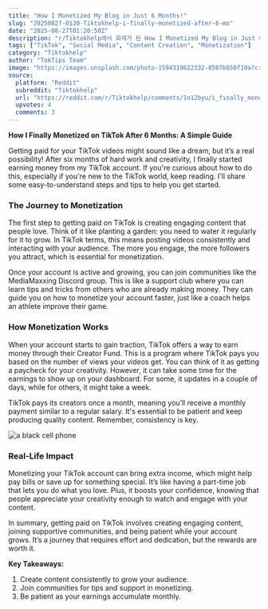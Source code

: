 ```yaml
---
title: "How I Monetized My Blog in Just 6 Months!"
slug: "20250827-0120-Tiktokhelp-i-finally-monetized-after-6-mo"
date: "2025-08-27T01:20:50Z"
description: "r/Tiktokhelp에서 화제가 된 How I Monetized My Blog in Just 6 Months!에 대한 깊이 있는 분석과 인사이트"
tags: ["TikTok", "Social Media", "Content Creation", "Monetization"]
category: "Tiktokhelp"
author: "TokTips Team"
image: "https://images.unsplash.com/photo-1594319622332-8507b850f10a?crop=entropy&cs=tinysrgb&fit=max&fm=jpg&ixid=M3w3OTU0NDF8MHwxfHNlYXJjaHwxNXx8dGlrdG9rfGVufDF8MHx8fDE3NTYyNTc2Mzh8MA&ixlib=rb-4.1.0&q=80&w=1080"
source:
  platform: "Reddit"
  subreddit: "Tiktokhelp"
  url: "https://reddit.com/r/Tiktokhelp/comments/1n12byu/i_finally_monetized_after_6_months/"
  upvotes: 4
  comments: 3
---
```


**How I Finally Monetized on TikTok After 6 Months: A Simple Guide**

Getting paid for your TikTok videos might sound like a dream, but it’s a real possibility! After six months of hard work and creativity, I finally started earning money from my TikTok account. If you're curious about how to do this, especially if you're new to the TikTok world, keep reading. I'll share some easy-to-understand steps and tips to help you get started.

### The Journey to Monetization

The first step to getting paid on TikTok is creating engaging content that people love. Think of it like planting a garden: you need to water it regularly for it to grow. In TikTok terms, this means posting videos consistently and interacting with your audience. The more you engage, the more followers you attract, which is essential for monetization.

Once your account is active and growing, you can join communities like the MediaMaxxing Discord group. This is like a support club where you can learn tips and tricks from others who are already making money. They can guide you on how to monetize your account faster, just like a coach helps an athlete improve their game.

### How Monetization Works

When your account starts to gain traction, TikTok offers a way to earn money through their Creator Fund. This is a program where TikTok pays you based on the number of views your videos get. You can think of it as getting a paycheck for your creativity. However, it can take some time for the earnings to show up on your dashboard. For some, it updates in a couple of days, while for others, it might take a week.

TikTok pays its creators once a month, meaning you’ll receive a monthly payment similar to a regular salary. It's essential to be patient and keep producing quality content. Remember, consistency is key.

![a black cell phone](https://images.unsplash.com/photo-1656164630621-8974e3a7e85c?crop=entropy&cs=tinysrgb&fit=max&fm=jpg&ixid=M3w3OTU0NDF8MHwxfHNlYXJjaHwzNnx8c29jaWFsJTIwbWVkaWF8ZW58MXwwfHx8MTc1NjI1NzYzOXww&ixlib=rb-4.1.0&q=80&w=1080)

### Real-Life Impact

Monetizing your TikTok account can bring extra income, which might help pay bills or save up for something special. It’s like having a part-time job that lets you do what you love. Plus, it boosts your confidence, knowing that people appreciate your creativity enough to watch and engage with your content.

In summary, getting paid on TikTok involves creating engaging content, joining supportive communities, and being patient while your account grows. It’s a journey that requires effort and dedication, but the rewards are worth it.

**Key Takeaways:**
1. Create content consistently to grow your audience.
2. Join communities for tips and support in monetizing.
3. Be patient as your earnings accumulate monthly.